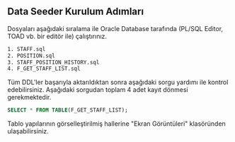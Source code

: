 ## Data Seeder Kurulum Adımları

Dosyaları aşağıdaki sıralama ile Oracle Database tarafında (PL/SQL Editor, TOAD vb. bir editör ile) çalıştırınız.

```bash
1. STAFF.sql
2. POSITION.sql
3. STAFF_POSITION_HISTORY.sql
4. F_GET_STAFF_LIST.sql
```

Tüm DDL'ler başarıyla aktarıldıktan sonra aşağıdaki sorgu yardımı ile kontrol edebilirsiniz. Aşağıdaki sorgudan toplam 4 adet kayıt dönmesi gerekmektedir.

```sql
SELECT * FROM TABLE(F_GET_STAFF_LIST);
```

Tablo yapılarının görselleştirilmiş hallerine "Ekran Görüntüleri" klasöründen ulaşabilirsiniz.